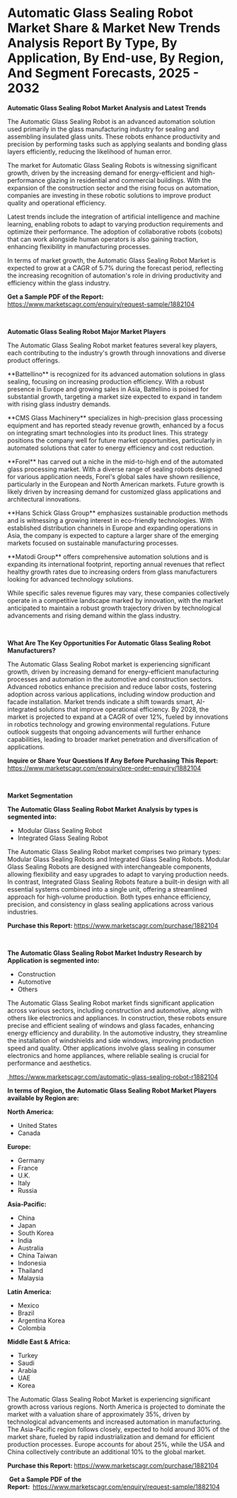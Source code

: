 <p><h1>Automatic Glass Sealing Robot Market Share & Market New Trends Analysis Report By Type, By Application, By End-use, By Region, And Segment Forecasts, 2025 - 2032</h1></p><p><strong>Automatic Glass Sealing Robot Market Analysis and Latest Trends</strong></p>
<p><p>The Automatic Glass Sealing Robot is an advanced automation solution used primarily in the glass manufacturing industry for sealing and assembling insulated glass units. These robots enhance productivity and precision by performing tasks such as applying sealants and bonding glass layers efficiently, reducing the likelihood of human error. </p><p>The market for Automatic Glass Sealing Robots is witnessing significant growth, driven by the increasing demand for energy-efficient and high-performance glazing in residential and commercial buildings. With the expansion of the construction sector and the rising focus on automation, companies are investing in these robotic solutions to improve product quality and operational efficiency.</p><p>Latest trends include the integration of artificial intelligence and machine learning, enabling robots to adapt to varying production requirements and optimize their performance. The adoption of collaborative robots (cobots) that can work alongside human operators is also gaining traction, enhancing flexibility in manufacturing processes. </p><p>In terms of market growth, the Automatic Glass Sealing Robot Market is expected to grow at a CAGR of 5.7% during the forecast period, reflecting the increasing recognition of automation's role in driving productivity and efficiency within the glass industry.</p></p>
<p><strong>Get a Sample PDF of the Report:&nbsp;</strong> <a href="https://www.marketscagr.com/enquiry/request-sample/1882104?utm_campaign=2517&utm_medium=2&utm_source=Github&utm_content=ia&utm_term=12042025&utm_id=automatic-glass-sealing-robot">https://www.marketscagr.com/enquiry/request-sample/1882104</a></p>
<p>&nbsp;</p>
<p><strong>Automatic Glass Sealing Robot Major Market Players</strong></p>
<p><p>The Automatic Glass Sealing Robot market features several key players, each contributing to the industry's growth through innovations and diverse product offerings. </p><p>**Battellino** is recognized for its advanced automation solutions in glass sealing, focusing on increasing production efficiency. With a robust presence in Europe and growing sales in Asia, Battellino is poised for substantial growth, targeting a market size expected to expand in tandem with rising glass industry demands.</p><p>**CMS Glass Machinery** specializes in high-precision glass processing equipment and has reported steady revenue growth, enhanced by a focus on integrating smart technologies into its product lines. This strategy positions the company well for future market opportunities, particularly in automated solutions that cater to energy efficiency and cost reduction.</p><p>**Forel** has carved out a niche in the mid-to-high end of the automated glass processing market. With a diverse range of sealing robots designed for various application needs, Forel's global sales have shown resilience, particularly in the European and North American markets. Future growth is likely driven by increasing demand for customized glass applications and architectural innovations.</p><p>**Hans Schick Glass Group** emphasizes sustainable production methods and is witnessing a growing interest in eco-friendly technologies. With established distribution channels in Europe and expanding operations in Asia, the company is expected to capture a larger share of the emerging markets focused on sustainable manufacturing processes.</p><p>**Matodi Group** offers comprehensive automation solutions and is expanding its international footprint, reporting annual revenues that reflect healthy growth rates due to increasing orders from glass manufacturers looking for advanced technology solutions.</p><p>While specific sales revenue figures may vary, these companies collectively operate in a competitive landscape marked by innovation, with the market anticipated to maintain a robust growth trajectory driven by technological advancements and rising demand within the glass industry.</p></p>
<p>&nbsp;</p>
<p><strong>What Are The Key Opportunities For Automatic Glass Sealing Robot Manufacturers?</strong></p>
<p><p>The Automatic Glass Sealing Robot market is experiencing significant growth, driven by increasing demand for energy-efficient manufacturing processes and automation in the automotive and construction sectors. Advanced robotics enhance precision and reduce labor costs, fostering adoption across various applications, including window production and facade installation. Market trends indicate a shift towards smart, AI-integrated solutions that improve operational efficiency. By 2028, the market is projected to expand at a CAGR of over 12%, fueled by innovations in robotics technology and growing environmental regulations. Future outlook suggests that ongoing advancements will further enhance capabilities, leading to broader market penetration and diversification of applications.</p></p>
<p><strong>Inquire or Share Your Questions If Any Before Purchasing This Report:</strong> <a href="https://www.marketscagr.com/enquiry/pre-order-enquiry/1882104?utm_campaign=2517&utm_medium=2&utm_source=Github&utm_content=ia&utm_term=12042025&utm_id=automatic-glass-sealing-robot">https://www.marketscagr.com/enquiry/pre-order-enquiry/1882104</a></p>
<p>&nbsp;</p>
<p><strong>Market Segmentation</strong></p>
<p><strong>The Automatic Glass Sealing Robot Market Analysis by types is segmented into:</strong></p>
<p><ul><li>Modular Glass Sealing Robot</li><li>Integrated Glass Sealing Robot</li></ul></p>
<p><p>The Automatic Glass Sealing Robot market comprises two primary types: Modular Glass Sealing Robots and Integrated Glass Sealing Robots. Modular Glass Sealing Robots are designed with interchangeable components, allowing flexibility and easy upgrades to adapt to varying production needs. In contrast, Integrated Glass Sealing Robots feature a built-in design with all essential systems combined into a single unit, offering a streamlined approach for high-volume production. Both types enhance efficiency, precision, and consistency in glass sealing applications across various industries.</p></p>
<p><strong>Purchase this Report:&nbsp;</strong><a href="https://www.marketscagr.com/purchase/1882104?utm_campaign=2517&utm_medium=2&utm_source=Github&utm_content=ia&utm_term=12042025&utm_id=automatic-glass-sealing-robot">https://www.marketscagr.com/purchase/1882104</a></p>
<p>&nbsp;</p>
<p><strong>The Automatic Glass Sealing Robot Market Industry Research by Application is segmented into:</strong></p>
<p><ul><li>Construction</li><li>Automotive</li><li>Others</li></ul></p>
<p><p>The Automatic Glass Sealing Robot market finds significant application across various sectors, including construction and automotive, along with others like electronics and appliances. In construction, these robots ensure precise and efficient sealing of windows and glass facades, enhancing energy efficiency and durability. In the automotive industry, they streamline the installation of windshields and side windows, improving production speed and quality. Other applications involve glass sealing in consumer electronics and home appliances, where reliable sealing is crucial for performance and aesthetics.</p></p>
<p><a href="https://www.marketscagr.com/automatic-glass-sealing-robot-r1882104?utm_campaign=2517&utm_medium=2&utm_source=Github&utm_content=ia&utm_term=12042025&utm_id=automatic-glass-sealing-robot">&nbsp;https://www.marketscagr.com/automatic-glass-sealing-robot-r1882104</a></p>
<p><strong>In terms of Region, the Automatic Glass Sealing Robot Market Players available by Region are:</strong></p>
<p>
    <p> <strong> North America: </strong>
        <ul>
            <li>United States</li>
            <li>Canada</li>
        </ul>
        </p> 
    <p> <strong> Europe: </strong>
        <ul>
            <li>Germany</li>
            <li>France</li>
            <li>U.K.</li>
            <li>Italy</li>
            <li>Russia</li>
        </ul>
        </p> 
    <p> <strong> Asia-Pacific: </strong>
        <ul>
            <li>China</li>
            <li>Japan</li>
            <li>South Korea</li>
            <li>India</li>
            <li>Australia</li>
            <li>China Taiwan</li>
            <li>Indonesia</li>
            <li>Thailand</li>
            <li>Malaysia</li>
        </ul>
        </p> 
    <p> <strong> Latin America: </strong>
        <ul>
            <li>Mexico</li>
            <li>Brazil</li>
            <li>Argentina Korea</li>
            <li>Colombia</li>
        </ul>
        </p> 
    <p> <strong> Middle East & Africa: </strong>
        <ul>
            <li>Turkey</li>
            <li>Saudi</li>
            <li>Arabia</li>
            <li>UAE</li>
            <li>Korea</li>
        </ul>
    </p>
    </p>
<p><p>The Automatic Glass Sealing Robot Market is experiencing significant growth across various regions. North America is projected to dominate the market with a valuation share of approximately 35%, driven by technological advancements and increased automation in manufacturing. The Asia-Pacific region follows closely, expected to hold around 30% of the market share, fueled by rapid industrialization and demand for efficient production processes. Europe accounts for about 25%, while the USA and China collectively contribute an additional 10% to the global market.</p></p>
<p><strong>Purchase this Report: </strong><a href="https://www.marketscagr.com/purchase/1882104?utm_campaign=2517&utm_medium=2&utm_source=Github&utm_content=ia&utm_term=12042025&utm_id=automatic-glass-sealing-robot">https://www.marketscagr.com/purchase/1882104</a></p>
<p>&nbsp;<strong>Get a Sample PDF of the Report:&nbsp;&nbsp;</strong><a href="https://www.marketscagr.com/enquiry/request-sample/1882104?utm_campaign=2517&utm_medium=2&utm_source=Github&utm_content=ia&utm_term=12042025&utm_id=automatic-glass-sealing-robot">https://www.marketscagr.com/enquiry/request-sample/1882104</a></p>
<p><strong></strong></p>
<p><p></p><p></p><p></p></p>